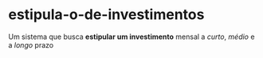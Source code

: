 # estipula-o-de-investimentos
Um sistema que busca **estipular um investimento** mensal a *curto*, *médio* e a *longo* prazo
